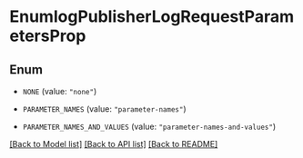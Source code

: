 # EnumlogPublisherLogRequestParametersProp

## Enum


* `NONE` (value: `"none"`)

* `PARAMETER_NAMES` (value: `"parameter-names"`)

* `PARAMETER_NAMES_AND_VALUES` (value: `"parameter-names-and-values"`)


[[Back to Model list]](../README.md#documentation-for-models) [[Back to API list]](../README.md#documentation-for-api-endpoints) [[Back to README]](../README.md)



